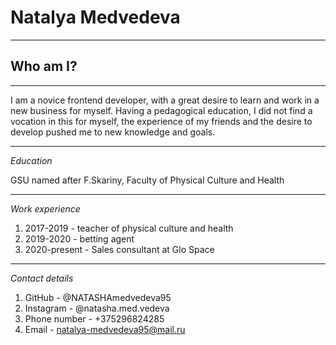 # Natalya Medvedeva

---

## Who am I?

---

I am a novice frontend developer, with a great desire to learn and work in a new business for myself. Having a pedagogical education, I did not find a vocation in this for myself, the experience of my friends and the desire to develop pushed me to new knowledge and goals.

---

*Education*

GSU named after F.Skariny, Faculty of Physical Culture and Health

---

*Work experience*
1. 2017-2019 - teacher of physical culture and health
2. 2019-2020 - betting agent
3. 2020-present - Sales consultant at Glo Space

---

*Contact details*
1. GitHub - @NATASHAmedvedeva95
2. Instagram - @natasha.med.vedeva
3. Phone number - +375296824285
4. Email - natalya-medvedeva95@mail.ru

